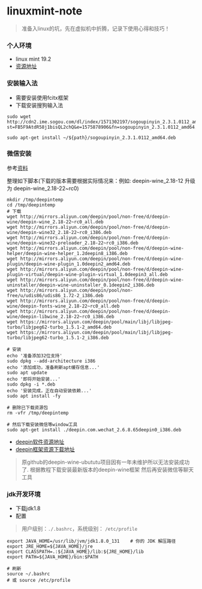# linuxmint-note
> 准备入linux的坑，先在虚拟机中折腾，记录下使用心得和技巧！


### 个人环境

+ linux mint 19.2
+ [资源地址](https://mirrors.tuna.tsinghua.edu.cn/linuxmint-cd/stable/19.2/)


### 安装输入法

+ 需要安装使用fcitx框架
+ 下载安装搜狗输入法
``` shell
sudo wget http://cdn2.ime.sogou.com/dl/index/1571302197/sogoupinyin_2.3.1.0112_amd64.deb?st=FB5F9AtdR58j1bisQL2chQ&e=1575878906&fn=sogoupinyin_2.3.1.0112_amd64.deb

sudo apt-get install ~/${path}/sogoupinyin_2.3.1.0112_amd64.deb
```

### 微信安装

参考[资料](https://forum.ubuntu.org.cn/viewtopic.php?f=73&p=3217021&sid=6194a64cefc1f4c5ac43dcd8729ca3c8)

整理如下脚本(下载的版本需要根据实际情况来：例如: deepin-wine_2.18-12 升级为 deepin-wine_2.18-22~rc0)
``` shell
mkdir /tmp/deepintemp
cd /tmp/deepintemp
# 下载
wget http://mirrors.aliyun.com/deepin/pool/non-free/d/deepin-wine/deepin-wine_2.18-22~rc0_all.deb
wget http://mirrors.aliyun.com/deepin/pool/non-free/d/deepin-wine/deepin-wine32_2.18-22~rc0_i386.deb
wget http://mirrors.aliyun.com/deepin/pool/non-free/d/deepin-wine/deepin-wine32-preloader_2.18-22~rc0_i386.deb
wget http://mirrors.aliyun.com/deepin/pool/non-free/d/deepin-wine-helper/deepin-wine-helper_1.2deepin8_i386.deb
wget http://mirrors.aliyun.com/deepin/pool/non-free/d/deepin-wine-plugin/deepin-wine-plugin_1.0deepin2_amd64.deb
wget http://mirrors.aliyun.com/deepin/pool/non-free/d/deepin-wine-plugin-virtual/deepin-wine-plugin-virtual_1.0deepin3_all.deb
wget http://mirrors.aliyun.com/deepin/pool/non-free/d/deepin-wine-uninstaller/deepin-wine-uninstaller_0.1deepin2_i386.deb
wget http://mirrors.aliyun.com/deepin/pool/non-free/u/udis86/udis86_1.72-2_i386.deb
wget http://mirrors.aliyun.com/deepin/pool/non-free/d/deepin-wine/deepin-fonts-wine_2.18-22~rc0_all.deb
wget http://mirrors.aliyun.com/deepin/pool/non-free/d/deepin-wine/deepin-libwine_2.18-22~rc0_i386.deb
wget https://mirrors.aliyun.com/deepin/pool/main/libj/libjpeg-turbo/libjpeg62-turbo_1.5.1-2_amd64.deb
wget https://mirrors.aliyun.com/deepin/pool/main/libj/libjpeg-turbo/libjpeg62-turbo_1.5.1-2_i386.deb

# 安装
echo '准备添加32位支持'
sudo dpkg --add-architecture i386
echo '添加成功，准备刷新apt缓存信息...'
sudo apt update
echo '即将开始安装...'
sudo dpkg -i *.deb
echo '安装完成，正在自动安装依赖...'
sudo apt install -fy

# 删除已下载资源包
rm -vfr /tmp/deepintemp

# 然后下载安装微信等window工具
sudo apt-get install ./deepin.com.wechat_2.6.8.65deepin0_i386.deb    
```
+ [deepin软件资源地址](http://mirrors.aliyun.com/deepin/pool/non-free/d/)
+ [deepin框架资源下载地址](http://mirrors.aliyun.com/deepin/pool/non-free/d/deepin-wine/)

> 原github的deepin-wine-ubututu项目因有一年未维护所以无法安装成功了.
> 根据教程下载安装最新版本的deepin-wine框架 然后再安装微信等聊天工具

### jdk开发环境

+ 下载jdk1.8
+ 配置
> 用户级别：`./.bashrc`，系统级别： `/etc/profile`
``` shell
export JAVA_HOME=/usr/lib/jvm/jdk1.8.0_131    # 你的 JDK 解压路径
export JRE_HOME=${JAVA_HOME}/jre
export CLASSPATH=.:${JAVA_HOME}/lib:${JRE_HOME}/lib
export PATH=${JAVA_HOME}/bin:$PATH

# 刷新
source ~/.bashrc
# 或 source /etc/profile
```

